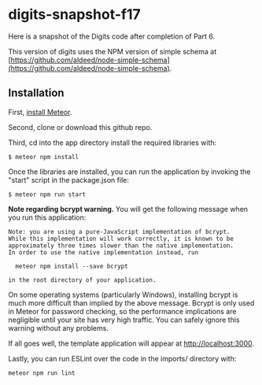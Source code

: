 # digits-snapshot-f17

Here is a snapshot of the Digits code after completion of Part 6.  

This version of digits uses the NPM version of simple schema at [https://github.com/aldeed/node-simple-schema](https://github.com/aldeed/node-simple-schema).


## Installation

First, [install Meteor](https://www.meteor.com/install).

Second, clone or download this github repo. 

Third, cd into the app directory install the required libraries with:

```
$ meteor npm install
```

Once the libraries are installed, you can run the application by invoking the "start" script in the package.json file:

```
$ meteor npm run start
```


**Note regarding bcrypt warning.** You will get the following message when you run this application:

```
Note: you are using a pure-JavaScript implementation of bcrypt.
While this implementation will work correctly, it is known to be
approximately three times slower than the native implementation.
In order to use the native implementation instead, run

  meteor npm install --save bcrypt

in the root directory of your application.
```

On some operating systems (particularly Windows), installing bcrypt is much more difficult than implied by the above message. Bcrypt is only used in Meteor for password checking, so the performance implications are negligible until your site has very high traffic. You can safely ignore this warning without any problems.

If all goes well, the template application will appear at [http://localhost:3000](http://localhost:3000). 

Lastly, you can run ESLint over the code in the imports/ directory with:

```
meteor npm run lint
```
